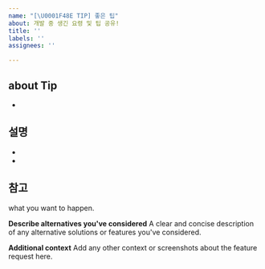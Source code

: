 ```yaml
---
name: "[\U0001F48E TIP] 좋은 팁"
about: 개발 중 생긴 요령 및 팁 공유!
title: ''
labels: ''
assignees: ''

---
```


## about Tip
*

## 설명
*
*

## 참고
 what you want to happen.

**Describe alternatives you've considered**
A clear and concise description of any alternative solutions or features you've considered.

**Additional context**
Add any other context or screenshots about the feature request here.
